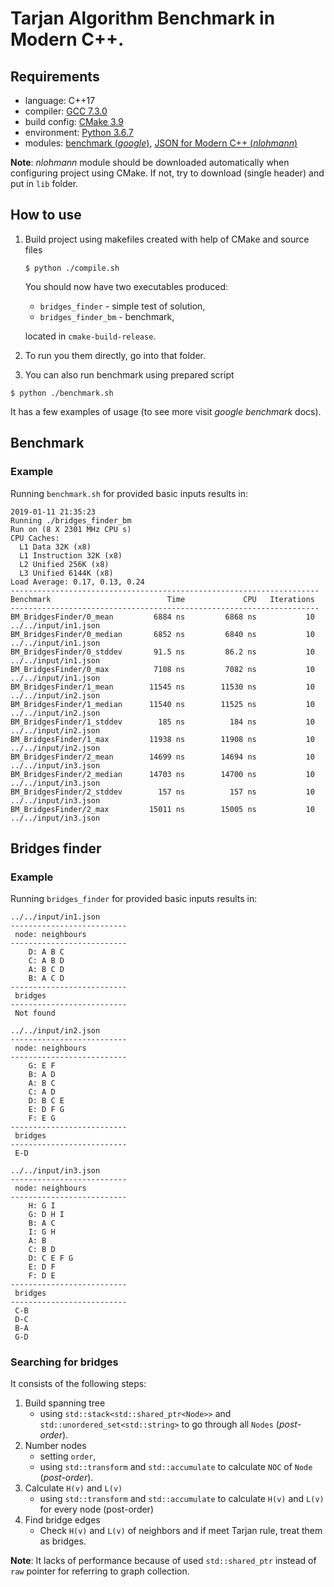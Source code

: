 # Tarjan Algorithm Benchmark in Modern C++.

## Requirements

- language: C++17
- compiler: [GCC 7.3.0](https://ftp.gnu.org/gnu/gcc/gcc-7.3.0/)
- build config: [CMake 3.9](https://cmake.org/cmake/help/v3.9/)
- environment: [Python 3.6.7](https://www.python.org/downloads/release/python-367/)
- modules: [benchmark (*google*)](https://github.com/google/benchmark), [JSON for Modern C++ (*nlohmann*)](https://github.com/nlohmann/json)

**Note**: *nlohmann* module should be downloaded automatically when configuring project using CMake. If not, try to download (single header) and put in `lib` folder.

## How to use

1. Build project using makefiles created with help of CMake and source files

   ```shell
   $ python ./compile.sh
   ```

   You should now have two executables produced:

   - `bridges_finder` - simple test of solution,
   - `bridges_finder_bm` - benchmark,

   located in `cmake-build-release`.

2. To run you them directly, go into that folder.

3. You can also run benchmark using prepared script

```shell
$ python ./benchmark.sh
```

It has a few examples of usage (to see more visit *google benchmark* docs).

## Benchmark

### Example

Running `benchmark.sh` for provided basic inputs results in:

```shell
2019-01-11 21:35:23
Running ./bridges_finder_bm
Run on (8 X 2301 MHz CPU s)
CPU Caches:
  L1 Data 32K (x8)
  L1 Instruction 32K (x8)
  L2 Unified 256K (x8)
  L3 Unified 6144K (x8)
Load Average: 0.17, 0.13, 0.24
---------------------------------------------------------------------
Benchmark                          Time             CPU   Iterations
---------------------------------------------------------------------
BM_BridgesFinder/0_mean         6884 ns         6868 ns           10 ../../input/in1.json
BM_BridgesFinder/0_median       6852 ns         6840 ns           10 ../../input/in1.json
BM_BridgesFinder/0_stddev       91.5 ns         86.2 ns           10 ../../input/in1.json
BM_BridgesFinder/0_max          7108 ns         7082 ns           10 ../../input/in1.json
BM_BridgesFinder/1_mean        11545 ns        11530 ns           10 ../../input/in2.json
BM_BridgesFinder/1_median      11540 ns        11525 ns           10 ../../input/in2.json
BM_BridgesFinder/1_stddev        185 ns          184 ns           10 ../../input/in2.json
BM_BridgesFinder/1_max         11938 ns        11908 ns           10 ../../input/in2.json
BM_BridgesFinder/2_mean        14699 ns        14694 ns           10 ../../input/in3.json
BM_BridgesFinder/2_median      14703 ns        14700 ns           10 ../../input/in3.json
BM_BridgesFinder/2_stddev        157 ns          157 ns           10 ../../input/in3.json
BM_BridgesFinder/2_max         15011 ns        15005 ns           10 ../../input/in3.json
```

## Bridges finder

### Example

Running `bridges_finder` for provided basic inputs results in:

```shell
../../input/in1.json
--------------------------
 node: neighbours
--------------------------
    D: A B C
    C: A B D
    A: B C D
    B: A C D
--------------------------
 bridges
--------------------------
 Not found

../../input/in2.json
--------------------------
 node: neighbours
--------------------------
    G: E F
    B: A D
    A: B C
    C: A D
    D: B C E
    E: D F G
    F: E G
--------------------------
 bridges
--------------------------
 E-D

../../input/in3.json
--------------------------
 node: neighbours
--------------------------
    H: G I
    G: D H I
    B: A C
    I: G H
    A: B
    C: B D
    D: C E F G
    E: D F
    F: D E
--------------------------
 bridges
--------------------------
 C-B
 D-C
 B-A
 G-D
```

### Searching for bridges

It consists of the following steps:

1. Build spanning tree
   - using `std::stack<std::shared_ptr<Node>>` and `std::unordered_set<std::string>` to go through all `Nodes` (*post-order*).
2. Number nodes
   - setting `order`,
   - using `std::transform` and `std::accumulate` to calculate `NOC`  of `Node` (*post-order*).
3. Calculate `H(v)` and `L(v)`
   - using `std::transform` and `std::accumulate` to calculate `H(v)` and `L(v)` for every node (post-order)
4. Find bridge edges
   - Check `H(v)` and `L(v)` of neighbors and if meet Tarjan rule, treat them as bridges.

**Note**: It lacks of performance because of used `std::shared_ptr` instead of `raw` pointer for referring to graph collection.